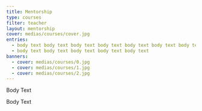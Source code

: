 ```yaml
---
title: Mentorship
type: courses
filter: teacher
layout: mentorship
cover: medias/courses/cover.jpg
entries:
  - body text body text body text body text body text body text body text body text body text body text body text 
  - body text body text body text body text body text 
banners:
  - cover: medias/courses/0.jpg
  - cover: medias/courses/1.jpg
  - cover: medias/courses/2.jpg
---
```


Body Text 

Body Text
